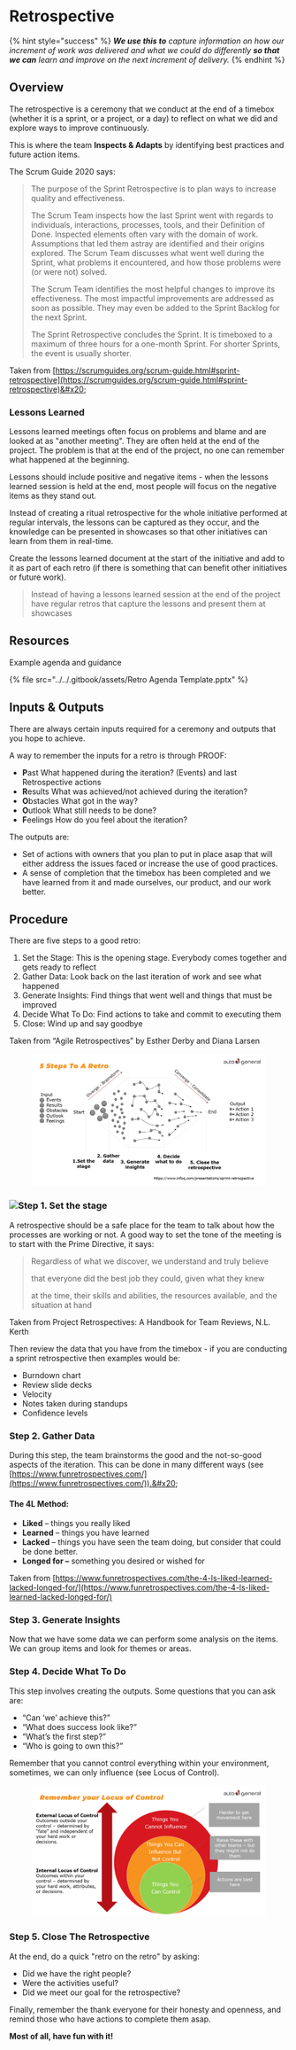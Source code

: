 # Retrospective

{% hint style="success" %}
_**We use this to** capture information on how our increment of work was delivered and what we could do differently **so that we can** learn and improve on the next increment of delivery._&#x20;
{% endhint %}

## **Overview** <a href="#howtoguide-retrospectives-overview" id="howtoguide-retrospectives-overview"></a>

The retrospective is a ceremony that we conduct at the end of a timebox (whether it is a sprint, or a project, or a day) to reflect on what we did and explore ways to improve continuously.&#x20;

This is where the team **Inspects & Adapts** by identifying best practices and future action items.

The Scrum Guide 2020 says:&#x20;

> The purpose of the Sprint Retrospective is to plan ways to increase quality and effectiveness.
>
> The Scrum Team inspects how the last Sprint went with regards to individuals, interactions, processes, tools, and their Definition of Done. Inspected elements often vary with the domain of work. Assumptions that led them astray are identified and their origins explored. The Scrum Team discusses what went well during the Sprint, what problems it encountered, and how those problems were (or were not) solved.
>
> The Scrum Team identifies the most helpful changes to improve its effectiveness. The most impactful improvements are addressed as soon as possible. They may even be added to the Sprint Backlog for the next Sprint.
>
> The Sprint Retrospective concludes the Sprint. It is timeboxed to a maximum of three hours for a one-month Sprint. For shorter Sprints, the event is usually shorter.

Taken from [https://scrumguides.org/scrum-guide.html#sprint-retrospective](https://scrumguides.org/scrum-guide.html#sprint-retrospective)&#x20;

### Lessons Learned <a href="#howtoguide-retrospectives-lessonslearned" id="howtoguide-retrospectives-lessonslearned"></a>

Lessons learned meetings often focus on problems and blame and are looked at as "another meeting". They are often held at the end of the project. The problem is that at the end of the project, no one can remember what happened at the beginning. &#x20;

Lessons should include positive and negative items - when the lessons learned session is held at the end, most people will focus on the negative items as they stand out.

Instead of creating a ritual retrospective for the whole initiative performed at regular intervals, the lessons can be captured as they occur, and the knowledge can be presented in showcases so that other initiatives can learn from them in real-time.

Create the lessons learned document at the start of the initiative and add to it as part of each retro (if there is something that can benefit other initiatives or future work).

> Instead of having a lessons learned session at the end of the project have regular retros that capture the lessons and present them at showcases&#x20;

## **Resources**  <a href="#howtoguide-retrospectives-resources" id="howtoguide-retrospectives-resources"></a>

Example agenda and guidance

{% file src="../../.gitbook/assets/Retro Agenda Template.pptx" %}

## **Inputs & Outputs**  <a href="#howtoguide-retrospectives-inputs-and-outputs" id="howtoguide-retrospectives-inputs-and-outputs"></a>

There are always certain inputs required for a ceremony and outputs that you hope to achieve.&#x20;

A way to remember the inputs for a retro is through PROOF:&#x20;

* **P**ast What happened during the iteration? (Events) and last Retrospective actions
* **R**esults What was achieved/not achieved during the iteration?
* **O**bstacles What got in the way?
* **O**utlook What still needs to be done?
* **F**eelings How do you feel about the iteration?

The outputs are:

* Set of actions with owners that you plan to put in place asap that will either address the issues faced or increase the use of good practices.&#x20;
* A sense of completion that the timebox has been completed and we have learned from it and made ourselves, our product, and our work better.

## **Procedure** <a href="#howtoguide-retrospectives-procedure" id="howtoguide-retrospectives-procedure"></a>

There are five steps to a good retro:&#x20;

1. Set the Stage: This is the opening stage. Everybody comes together and gets ready to reflect
2. Gather Data: Look back on the last iteration of work and see what happened
3. Generate Insights: Find things that went well and things that must be improved
4. Decide What To Do: Find actions to take and commit to executing them
5. Close: Wind up and say goodbye

Taken from “Agile Retrospectives” by Esther Derby and Diana Larsen

<figure><img src="../../.gitbook/assets/image (9) (1) (1) (1) (1).png" alt=""><figcaption></figcaption></figure>

### ![](https://confluence.budgetdirect.com.au/download/attachments/350297573/image2021-3-16\_11-31-50.png?version=1\&modificationDate=1615858310301\&api=v2)Step 1. Set the stage  <a href="#howtoguide-retrospectives-step1.setthestage" id="howtoguide-retrospectives-step1.setthestage"></a>

A retrospective should be a safe place for the team to talk about how the processes are working or not. A good way to set the tone of the meeting is to start with the Prime Directive, it says:&#x20;

> Regardless of what we discover, we understand and truly believe
>
> that everyone did the best job they could, given what they knew
>
> at the time, their skills and abilities, the resources available, and the situation at hand

Taken from Project Retrospectives: A Handbook for Team Reviews, N.L. Kerth

Then review the data that you have from the timebox - if you are conducting a sprint retrospective then examples would be:&#x20;

* Burndown chart
* Review slide decks&#x20;
* Velocity&#x20;
* Notes taken during standups
* Confidence levels&#x20;

### Step 2. Gather Data <a href="#howtoguide-retrospectives-step2.gatherdata" id="howtoguide-retrospectives-step2.gatherdata"></a>

During this step, the team brainstorms the good and the not-so-good aspects of the iteration. This can be done in many different ways (see [https://www.funretrospectives.com/](https://www.funretrospectives.com/)).&#x20;

#### The 4L Method: <a href="#howtoguide-retrospectives-the4lmethod" id="howtoguide-retrospectives-the4lmethod"></a>

* **Liked** – things you really liked
* **Learned** – things you have learned
* **Lacked** – things you have seen the team doing, but consider that could be done better.
* **Longed for –** something you desired or wished for

Taken from [https://www.funretrospectives.com/the-4-ls-liked-learned-lacked-longed-for/](https://www.funretrospectives.com/the-4-ls-liked-learned-lacked-longed-for/)

### Step 3. Generate Insights <a href="#howtoguide-retrospectives-step3.generateinsights" id="howtoguide-retrospectives-step3.generateinsights"></a>

Now that we have some data we can perform some analysis on the items. We can group items and look for themes or areas.&#x20;

### Step 4. Decide What To Do <a href="#howtoguide-retrospectives-step4.decidewhattodo" id="howtoguide-retrospectives-step4.decidewhattodo"></a>

This step involves creating the outputs. Some questions that you can ask are:

* “Can ‘we’ achieve this?”
* “What does success look like?”
* “What’s the first step?”
* “Who is going to own this?”

Remember that you cannot control everything within your environment, sometimes, we can only influence (see Locus of Control).&#x20;

<figure><img src="../../.gitbook/assets/image (40) (1).png" alt=""><figcaption></figcaption></figure>

### Step 5. Close The Retrospective <a href="#howtoguide-retrospectives-step5.closetheretrospective" id="howtoguide-retrospectives-step5.closetheretrospective"></a>

At the end, do a quick "retro on the retro" by asking:&#x20;

* Did we have the right people?
* Were the activities useful?
* Did we meet our goal for the retrospective?

Finally, remember the thank everyone for their honesty and openness, and remind those who have actions to complete them asap.&#x20;

**Most of all, have fun with it!**
